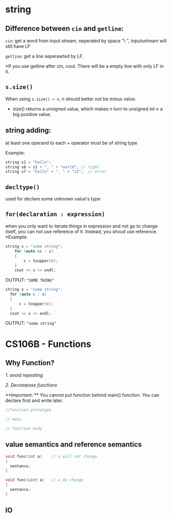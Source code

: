 # string
## Difference between `cin` and `getline`:

  `cin`: get a word from input stream, seperated by space "\ ", inputsstream will still have LF
  
  `getline`: get a line seperawted by LF.

*If you use getline after cin, cout. There will be a empty line with only LF in it.

## `s.size()`

When using `s.size() > n`, n should better not be minus value.
* size() returns a unsigned value, which makes n turn to unsigned int-> a big positive value.

## string adding:
at least one operand to each + operator must be of string type

Example: 
```cpp 
string s1 = "hello";  
string s6 = s1 + ", " + "world"; // right
string s7 = "hello" + ", " + "s2";  // error
```

## `decltype()`
used for declare some unknown value's type

## `for(declaration : expression)`
when you only want to iterate things in expression and not go to change itself, you can not use reference of it. Instead, you shoud use reference.
*Example:

``` cpp
string s = "some string";
    for (auto &c : s)
    {
        c = toupper(c);
    }
    cout << s << endl;
```
OUTPUT:
`"SOME THING"`
  ```cpp
string s = "some string";
    for (auto c : s)
    {
        c = toupper(c);
    }
    cout << s << endl;
 ```
OUTPUT:
`"some string"`


# CS106B - Functions
## Why Function?
*1. avoid repeating*

*2. Decompose functions*

**Important: ** You cannot put function behind main() function. You can declare first and write later.

```cpp
//function prototype

// main

// function body
```

## value semantics and reference semantics
```cpp
void func(int a)    // a will not change
{
  sentance;
}

void func(&int a)   // a do change
{
  sentance; 
}
```

## IO
